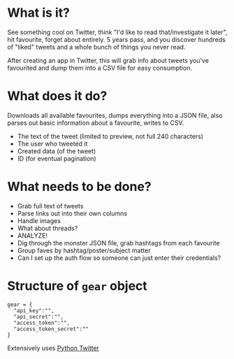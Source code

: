 # What is it?
See something cool on Twitter, think "I'd like to read that/investigate it later", hit favourite, forget about entirely. 5 years pass, and you discover hundreds of "liked" tweets and a whole bunch of things you never read.

After creating an app in Twitter, this will grab info about tweets you've favourited and dump them into a CSV file for easy consumption.

# What does it do?
Downloads all available favourites, dumps everything into a JSON file, also parses out basic information about a favourite, writes to CSV.
- The text of the tweet (limited to preview, not full 240 characters)
- The user who tweeted it
- Created data (of the tweet)
- ID (for eventual pagination)


# What needs to be done?
- Grab full text of tweets
- Parse links out into their own columns
- Handle images
- What about threads?
- ANALYZE!
- Dig through the monster JSON file, grab hashtags from each favourite
- Group faves by hashtag/poster/subject matter
- Can I set up the auth flow so someone can just enter their credentials?

# Structure of `gear` object
```
gear = {
  "api_key":"",
  "api_secret":"",
  "access_token":"",
  "access_token_secret":""
}
```
Extensively uses [Python Twitter](https://github.com/bear/python-twitter)
